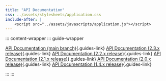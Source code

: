 ```yaml
---
title: "API Documentation"
css: ../assets/stylesheets/application.css
include-after: |
    <script src="../assets/javascripts/application.js"></script>
---
```


::: content-wrapper 
::: guide-wrapper

[API Documentation (main branch)](https://docs.diesel.rs/main/diesel/index.html){.guides-link}
[API Documentation (2.3.x release)](https://docs.diesel.rs/2.3.x/diesel/index.html){.guides-link}
[API Documentation (2.2.x release)](https://docs.diesel.rs/2.2.x/diesel/index.html){.guides-link}
[API Documentation (2.1.x release)](https://docs.diesel.rs/2.1.x/diesel/index.html){.guides-link}
[API Documentation (2.0.x release)](https://docs.diesel.rs/2.0.x/diesel/index.html){.guides-link}
[API Documentation (1.4.x release)](https://docs.diesel.rs/1.4.x/diesel/index.html){.guides-link}

:::
:::
